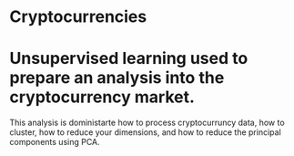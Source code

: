 # Cryptocurrencies

# Unsupervised learning used to prepare an analysis into the cryptocurrency market.
This analysis is doministarte how to process cryptocurruncy data, how to cluster, how to reduce your dimensions, and how to reduce the principal components using PCA. 

